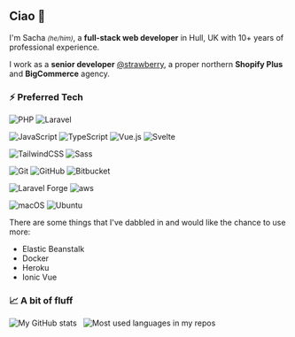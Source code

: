 ## Ciao 🤌

I'm Sacha <small>_(he/him)_</small>, a **full-stack web developer** in Hull, UK with 10+ years of professional experience.

I work as a **senior developer** [@strawberry](https://github.com/strawberry), a proper northern **Shopify Plus** and **BigCommerce** agency.

### ⚡️ Preferred Tech

![PHP](https://img.shields.io/badge/-PHP-8892bf?style=flat&logo=php&logoColor=FFFFFF&color=8892bf)
![Laravel](https://img.shields.io/badge/-Laravel-F9322C?style=flat&logo=laravel&logoColor=FFFFFF&color=F9322C)

![JavaScript](https://img.shields.io/badge/-JavaScript-f7df1e?style=flat&logo=javascript&logoColor=000000&color=f7df1e)
![TypeScript](https://img.shields.io/badge/-TypeScript-007ACC?style=flat&logo=typescript&logoColor=white)
![Vue.js](https://img.shields.io/badge/-Vue.js-%232c3e50?style=flat&logo=vuedotjs)
![Svelte](https://img.shields.io/badge/-Svelte-FF3E00?style=flat&logo=svelte&logoColor=ffffff)


![TailwindCSS](https://img.shields.io/badge/-TailwindCSS-%231a202c?style=flat&logo=tailwind-css)
![Sass](https://img.shields.io/badge/-Sass/SCSS-%23CC6699?style=flat&logo=sass&logoColor=ffffff)

![Git](https://img.shields.io/badge/-Git-%23F05032?style=flat&logo=git&logoColor=%23ffffff)
![GitHub](https://img.shields.io/badge/-GitHub-181717?style=flat&logo=github&logoColor=ffffff)
![Bitbucket](https://img.shields.io/badge/-Bitbucket-0052CC?style=flat&logo=bitbucket&logoColor=ffffff)

![Laravel Forge](https://img.shields.io/badge/-Laravel%20Forge-F9322C?style=flat&logoColor=FFFFFF&color=F9322C)
![aws](https://img.shields.io/badge/-Amazon%20AWS-FF9900?style=flat&logo=amazon-aws&logoColor=ffffff&logoWidth=30&color=232F3E)

![macOS](https://img.shields.io/badge/-macOS-000000?style=flat)
![Ubuntu](https://img.shields.io/badge/-Ubuntu-E95420?style=flat&logo=ubuntu&logoColor=ffffff)

There are some things that I've dabbled in and would like the chance to use more:

* Elastic Beanstalk
* Docker
* Heroku
* Ionic Vue

### 📈 A bit of fluff
<img src="https://github-readme-stats.vercel.app/api?username=corazzi&show_icons=true&count_private=true&theme=vue&border_radius=10&custom_title=My%20GitHub%20Stats&disable_animations=true&include_all_commits=true&hide_rank=true" alt="My GitHub stats" />&nbsp;&nbsp;&nbsp;<img src="https://github-readme-stats.vercel.app/api/top-langs?username=corazzi&layout=compact&theme=vue&custom_title=Most%20used%20languages%20in%20my%20repos" alt="Most used languages in my repos" />
